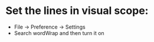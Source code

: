 # Set the lines in visual scope:
- File -> Preference -> Settings
- Search wordWrap and then turn it on
